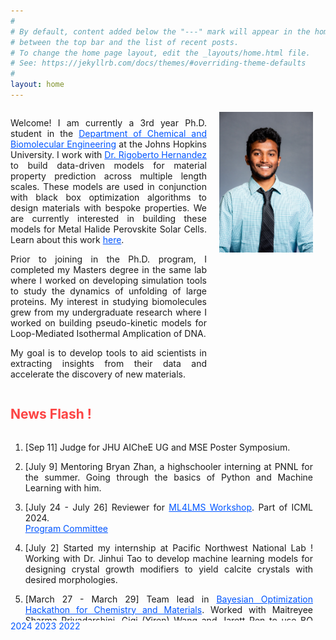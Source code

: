 ```yaml
---
#
# By default, content added below the "---" mark will appear in the home page
# between the top bar and the list of recent posts.
# To change the home page layout, edit the _layouts/home.html file.
# See: https://jekyllrb.com/docs/themes/#overriding-theme-defaults
#
layout: home
---
```


<div style="display: flex; align-items: flex-start; margin-bottom: 20px;">
  <div style="flex: 1;">
    <p align='justify'> 
        Welcome! I am currently a 3rd year Ph.D. student in the 
        <a href="https://engineering.jhu.edu/chembe/" style="color: #0055ff">Department of Chemical and Biomolecular Engineering</a>
        at the Johns Hopkins University. I work with 
        <a href="https://chemistry.jhu.edu/directory/rigoberto-hernandez/" style="color: #0055ff">Dr. Rigoberto Hernandez</a>
        to build data-driven models for material 
        property prediction across multiple length scales.
        These models are used in conjunction with 
        black box optimization algorithms to design 
        materials with bespoke properties.
        We are currently interested in building
        these models for Metal Halide Perovskite Solar Cells.
        Learn about this work 
        <a href="https://doi.org/10.1039/D3MH01484C" style="color : #0055ff">here</a>.
    </p>
    <p align="justify">
        Prior to joining in the Ph.D. program, I completed my 
        Masters degree in the same lab where I worked on developing 
        simulation tools to study the dynamics of unfolding
        of large proteins. My interest in studying biomolecules
        grew from my undergraduate research where I worked on 
        building pseudo-kinetic models for Loop-Mediated
        Isothermal Amplication of DNA. 
    </p>
    <p align="justify">
        My goal is to develop tools to aid scientists 
        in extracting insights from their data and 
        accelerate the discovery of new materials.
    </p>
  </div>
  <div style="margin-left: 20px; margin-top: 5px">
    <img src="/assets/headshot.jpeg" alt="Profile Picture" style="float:right; width:150px; margin-right:20px;">
  </div>
</div>

<style>
  .scrollable-div {
    height: 300px;
    overflow-y: scroll;
    overflow: -moz-scrollbars-vertical;
  }

  .scrollable-div::-webkit-scrollbar {
    -webkit-appearance: none;
    width: 5px;
  }

  .scrollable-div::-webkit-scrollbar-thumb {
    border-radius: 5px;
    background-color: rgba(0,0,0,.2);
    -webkit-box-shadow: 0 0 1px rgba(100,100,100,0.2);
  }
</style>

<script>
  function filterNews(year) {
    const newsItems = document.querySelectorAll('#news-list li');
    newsItems.forEach(item => {
      if (item.getAttribute('data-year') === year) {
        item.style.display = 'list-item';
      } else {
        item.style.display = 'none';
      }
    });
  }
</script>

<div style="margin-top: 20px; margin-right: 20px">
  <h2 style="color: #fc4444;">News Flash !</h2>
  <div class="scrollable-div">
  <ol id="news-list">
    <li data-year="2024">
      <p align="justify">
        [Sep 11] Judge for JHU AICheE UG and MSE Poster Symposium.
      </p>
    </li>
    <li data-year="2024">
      <p align="justify">
        [July 9] Mentoring Bryan Zhan, a highschooler interning at PNNL for the summer.
        Going through the basics of Python and Machine Learning with him.
      </p>
    </li>
    <li data-year="2024">
      <p align="justify">
        [July 24 - July 26] Reviewer for <a href="https://ml4lms.bio" style="color: #0055ff">ML4LMS Workshop</a>.
        Part of ICML 2024.<br>
        <a href="https://ml4lms.bio/committees/" style="color: #0055ff">Program Committee</a>
      </p>
    </li>
    <li data-year="2024">
      <p align="justify">
        [July 2] Started my internship at Pacific Northwest National Lab ! 
        Working with Dr. Jinhui Tao to develop machine learning models for designing
        crystal growth modifiers to yield calcite crystals with desired morphologies.
      </p>
    </li>
    <li data-year="2024">
      <p align="justify">
        [March 27 - March 29] Team lead in <a href="https://ac-bo-hackathon.github.io" style="color: #0055ff">Bayesian Optimization Hackathon for Chemistry and Materials</a>.
        Worked with Maitreyee Sharma Priyadarshini, Gigi (Yiren) Wang and Jarett Ren to 
        use BO with local GP to find Covalent Organic Frameworks (COF) with the best methane storage capacity.<br>
        <a href="https://ac-bo-hackathon.github.io/project-localGPs_for_COF/" style="color: #0055ff">Project Description</a>
        <a href="https://ac-bo-hackathon.github.io>" style="color: #0055ff">Code link</a> 
      </p>
    </li>
    <li data-year="2024">
      <p align="justify">
        [March 1] Selected for round 2 in <a href="https://www.emdgroup.com/en/research/open-innovation/innovation-cup.html" style="color: #0055ff">Merck Innovation Cup</a>.
      </p>
    </li>
    <li data-year="2024">
      <p align="justify">
        [Feb 9 - Feb 10] Participated in <a href="https://www.greenhacksjhu.com/past-events/spring-2024" style="color: #0055ff">Greenhacks</a> 
        to come up with solutions to reduce the climate and ecological impact of commercial farming. 
      </p>
    </li>
    <li data-year="2023">
      <p align="justify">
        [Sep 27] Presented in AI-X Foundry Symposium.<br>
        <a href="https://x.com/hernandez_lab/status/1707125651319177363?s=61" style="color: #0055ff">Twitter Link</a>
      </p>
    </li>
    <li data-year="2023">
      <p align="justify">
        [July 18] Taught in a Summer workshop on Python and Machine Learning Fundamentals organized by Dr. Pratyush Tiwary from UMD.
        Contributed to tutorials explaining how to use PyTorch for building Machine Learning models. <br>
        <a href="https://scotch.wangyq.net" style="color: #0055ff"> Workshop Link</a>
      </p>
    </li>
    <li data-year="2022">
      <p align="justify">
        [Aug 21 - Aug 25] Presented at American Chemical Society Conference, Chicago, IL, USA, 2022.
        Talk title : "Mutational Assay of an Actophorin Protein using Adaptive Steered Molecular Dynamics"
      </p>
    </li>
  </ol>
  </div>
  <div>
    <a onclick="filterNews('2024')" style="color: #0055ff">2024</a>
    <a onclick="filterNews('2023')" style="color: #0055ff">2023</a>
    <a onclick="filterNews('2022')" style="color: #0055ff">2022</a>
  </div>
</div>


